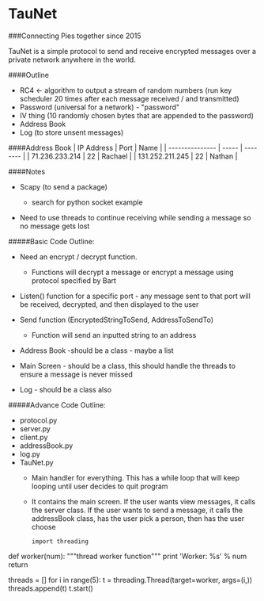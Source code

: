 TauNet
=============
###Connecting Pies together since 2015

TauNet is a simple protocol to send and receive encrypted messages over a private network anywhere in the world.


####Outline
- RC4 <- algorithm to output a stream of random numbers (run key scheduler 20 times after each message received / and transmitted)
- Password (universal for a network) - "password"
- IV thing (10 randomly chosen bytes that are appended to the password)
- Address Book
- Log (to store unsent messages)


####Address Book
| IP Address      | Port  | Name     |
| --------------- | ----- | -------- |
| 71.236.233.214  | 22    | Rachael  |
| 131.252.211.245 | 22    | Nathan   |



####Notes
- Scapy (to send a package)
    - search for python socket example

- Need to use threads to continue receiving while sending a message so no message gets lost

#####Basic Code Outline:
- Need an encrypt / decrypt function.
    - Functions will decrypt a message or encrypt a message using protocol specified by Bart
    
- Listen() function for a specific port - any message sent to that port will be received, decrypted, and then displayed to the user
- Send function (EncryptedStringToSend, AddressToSendTo)
    - Function will send an inputted string to an address 
    
- Address Book -should be a class - maybe a list

- Main Screen - should be a class, this should handle the threads to ensure a message is never missed

- Log - should be a class also


#####Advance Code Outline:
 - protocol.py 
 - server.py
 - client.py
 - addressBook.py
 - log.py
 - TauNet.py
    - Main handler for everything. This has a while loop that will keep looping until user decides to quit program
    - It contains the main screen. If the user wants view messages, it calls the server class. If the user wants to send a message, it calls the addressBook class, has the user pick a person, then has the user choose
     
     
     
          import threading

def worker(num):
    """thread worker function"""
    print 'Worker: %s' % num
    return

threads = []
for i in range(5):
    t = threading.Thread(target=worker, args=(i,))
    threads.append(t)
    t.start()